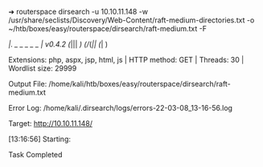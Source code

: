 ➜  routerspace dirsearch -u 10.10.11.148 -w /usr/share/seclists/Discovery/Web-Content/raft-medium-directories.txt -o ~/htb/boxes/easy/routerspace/dirsearch/raft-medium.txt -F

  _|. _ _  _  _  _ _|_    v0.4.2
 (_||| _) (/_(_|| (_| )

Extensions: php, aspx, jsp, html, js | HTTP method: GET | Threads: 30 | Wordlist size: 29999

Output File: /home/kali/htb/boxes/easy/routerspace/dirsearch/raft-medium.txt

Error Log: /home/kali/.dirsearch/logs/errors-22-03-08_13-16-56.log

Target: http://10.10.11.148/

[13:16:56] Starting: 
                                                                             
Task Completed